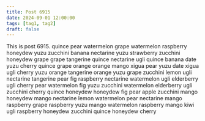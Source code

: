 ```yaml
---
title: Post 6915
date: 2024-09-01 12:00:00
tags: [tag1, tag2]
draft: false
---
```

This is post 6915.
quince
pear
watermelon
grape
watermelon
raspberry
honeydew
yuzu
zucchini
banana
nectarine
yuzu
strawberry
zucchini
honeydew
grape
grape
tangerine
quince
nectarine
ugli
quince
banana
date
yuzu
cherry
quince
grape
orange
orange
mango
xigua
pear
yuzu
date
xigua
ugli
cherry
yuzu
orange
tangerine
orange
yuzu
grape
zucchini
lemon
ugli
nectarine
tangerine
pear
fig
raspberry
nectarine
watermelon
ugli
elderberry
ugli
cherry
pear
watermelon
fig
yuzu
zucchini
watermelon
elderberry
ugli
zucchini
cherry
quince
honeydew
honeydew
fig
pear
apple
zucchini
mango
honeydew
mango
nectarine
lemon
watermelon
pear
nectarine
mango
raspberry
grape
raspberry
yuzu
mango
watermelon
raspberry
mango
kiwi
ugli
raspberry
honeydew
zucchini
quince
honeydew
cherry
